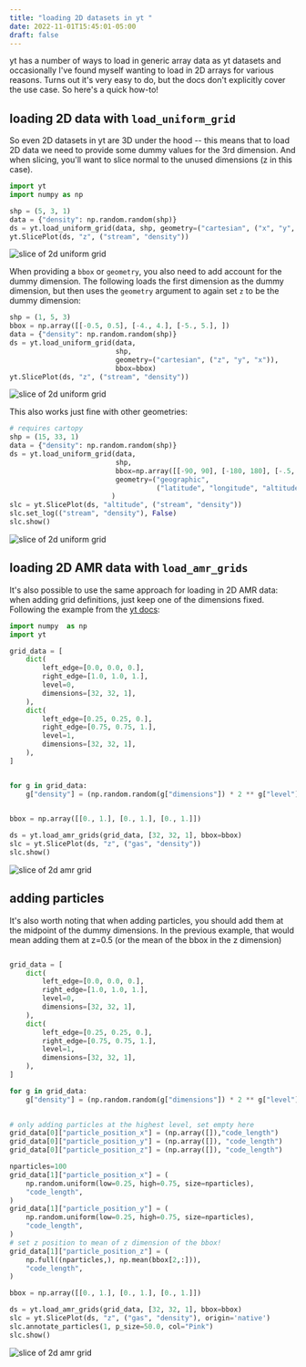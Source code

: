 ```yaml
---
title: "loading 2D datasets in yt "
date: 2022-11-01T15:45:01-05:00
draft: false
---
```


yt has a number of ways to load in generic array data as yt datasets and occasionally I've found myself wanting to load in 2D arrays for various reasons. Turns out it's very easy to do, but the docs don't explicitly cover the use case. So here's a quick how-to!

## loading 2D data with `load_uniform_grid`

So even 2D datasets in yt are 3D under the hood -- this means that to load 2D data we need to provide some dummy values for the 3rd dimension. And when slicing, you'll want to slice normal to the unused dimensions (z in this case). 

```python
import yt
import numpy as np

shp = (5, 3, 1)
data = {"density": np.random.random(shp)}
ds = yt.load_uniform_grid(data, shp, geometry=("cartesian", ("x", "y", "z")))
yt.SlicePlot(ds, "z", ("stream", "density"))

```

![slice of 2d uniform grid](/images/ytstream2d/ug_0.png)

When providing a `bbox` or `geometry`, you also need to add account for the dummy dimension. The following loads the first dimension as the dummy dimension, but then uses the `geometry` argument to again set `z` to be the dummy dimension:

```python 
shp = (1, 5, 3)
bbox = np.array([[-0.5, 0.5], [-4., 4.], [-5., 5.], ])
data = {"density": np.random.random(shp)}
ds = yt.load_uniform_grid(data, 
                          shp, 
                          geometry=("cartesian", ("z", "y", "x")),
                          bbox=bbox)
yt.SlicePlot(ds, "z", ("stream", "density"))
```

![slice of 2d uniform grid](/images/ytstream2d/ug_1.png)

This also works just fine with other geometries: 

```python
# requires cartopy
shp = (15, 33, 1)
data = {"density": np.random.random(shp)}
ds = yt.load_uniform_grid(data, 
                          shp, 
                          bbox=np.array([[-90, 90], [-180, 180], [-.5, 0.5]]),
                          geometry=("geographic", 
                                    ("latitude", "longitude", "altitude"))
                         )
slc = yt.SlicePlot(ds, "altitude", ("stream", "density"))
slc.set_log(("stream", "density"), False)
slc.show()
```
![slice of 2d uniform grid](/images/ytstream2d/ug_2.png)

## loading 2D AMR data with `load_amr_grids`

It's also possible to use the same approach for loading in 2D AMR data: when adding grid definitions, just keep one of the dimensions fixed. Following the example from the [yt docs](https://yt-project.org/doc/examining/generic_array_data.html#Generic-AMR-Data):

```python
import numpy  as np
import yt

grid_data = [
    dict(
        left_edge=[0.0, 0.0, 0.],
        right_edge=[1.0, 1.0, 1.],
        level=0,
        dimensions=[32, 32, 1],
    ),
    dict(
        left_edge=[0.25, 0.25, 0.],
        right_edge=[0.75, 0.75, 1.],
        level=1,
        dimensions=[32, 32, 1],
    ),
]


for g in grid_data:
    g["density"] = (np.random.random(g["dimensions"]) * 2 ** g["level"], "g/cm**3")

    
bbox = np.array([[0., 1.], [0., 1.], [0., 1.]])

ds = yt.load_amr_grids(grid_data, [32, 32, 1], bbox=bbox)
slc = yt.SlicePlot(ds, "z", ("gas", "density"))
slc.show()
```

![slice of 2d amr grid](/images/ytstream2d/amr_0.png)

## adding particles 

It's also worth noting that when adding particles, you should add them at the midpoint of the dummy dimensions. In the previous example, that would mean adding them at z=0.5 (or the mean of the bbox in the z dimension)

```python

grid_data = [
    dict(
        left_edge=[0.0, 0.0, 0.],
        right_edge=[1.0, 1.0, 1.],
        level=0,
        dimensions=[32, 32, 1],
    ),
    dict(
        left_edge=[0.25, 0.25, 0.],
        right_edge=[0.75, 0.75, 1.],
        level=1,
        dimensions=[32, 32, 1],
    ),   
]

for g in grid_data:
    g["density"] = (np.random.random(g["dimensions"]) * 2 ** g["level"], "g/cm**3")

    
# only adding particles at the highest level, set empty here
grid_data[0]["particle_position_x"] = (np.array([]),"code_length") 
grid_data[0]["particle_position_y"] = (np.array([]), "code_length")
grid_data[0]["particle_position_z"] = (np.array([]), "code_length")

nparticles=100
grid_data[1]["particle_position_x"] = (
    np.random.uniform(low=0.25, high=0.75, size=nparticles),
    "code_length",
)
grid_data[1]["particle_position_y"] = (
    np.random.uniform(low=0.25, high=0.75, size=nparticles),
    "code_length",
)
# set z position to mean of z dimension of the bbox!
grid_data[1]["particle_position_z"] = (
    np.full((nparticles,), np.mean(bbox[2,:])),
    "code_length",
)

bbox = np.array([[0., 1.], [0., 1.], [0., 1.]])

ds = yt.load_amr_grids(grid_data, [32, 32, 1], bbox=bbox)
slc = yt.SlicePlot(ds, "z", ("gas", "density"), origin='native')
slc.annotate_particles(1, p_size=50.0, col="Pink")
slc.show()
```
![slice of 2d amr grid](/images/ytstream2d/amr_1.png)
